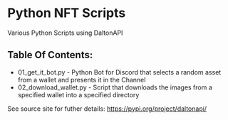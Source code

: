 # Python NFT Scripts
 Various Python Scripts using DaltonAPI

## Table Of Contents:
* 01_get_it_bot.py - Python Bot for Discord that selects a random asset from a wallet and presents it in the Channel
* 02_download_wallet.py - Script that downloads the images from a specified wallet into a specified directory

See source site for futher details: https://pypi.org/project/daltonapi/
